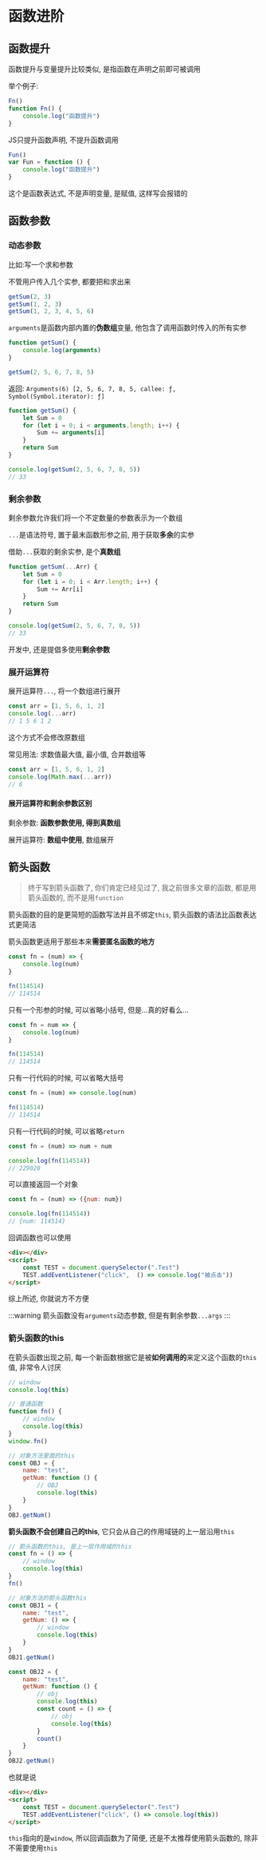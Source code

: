 # 函数进阶

## 函数提升

函数提升与变量提升比较类似, 是指函数在声明之前即可被调用

举个例子:

```js
Fn()
function Fn() {
    console.log("函数提升")
}
```

JS只提升函数声明, 不提升函数调用

```js
Fun()
var Fun = function () {
    console.log("函数提升")
}
```

这个是函数表达式, 不是声明变量, 是赋值, 这样写会报错的

## 函数参数

### 动态参数

比如:写一个求和参数

不管用户传入几个实参, 都要把和求出来

```js
getSum(2, 3)
getSum(1, 2, 3)
getSum(1, 2, 3, 4, 5, 6)
```

`arguments`是函数内部内置的**伪数组**变量, 他包含了调用函数时传入的所有实参

```js
function getSum() {
    console.log(arguments)
}

getSum(2, 5, 6, 7, 8, 5)
```

返回: `Arguments(6) [2, 5, 6, 7, 8, 5, callee: ƒ, Symbol(Symbol.iterator): ƒ]`

```js
function getSum() {
    let Sum = 0
    for (let i = 0; i < arguments.length; i++) {
        Sum += arguments[i]
    }
    return Sum
}

console.log(getSum(2, 5, 6, 7, 8, 5))
// 33
```

### 剩余参数

剩余参数允许我们将一个不定数量的参数表示为一个数组

`...`是语法符号, 置于最末函数形参之前, 用于获取**多余**的实参

借助`...`获取的剩余实参, 是个**真数组**

```js
function getSum(...Arr) {
    let Sum = 0
    for (let i = 0; i < Arr.length; i++) {
        Sum += Arr[i]
    }
    return Sum
}

console.log(getSum(2, 5, 6, 7, 8, 5))
// 33
```

开发中, 还是提倡多使用**剩余参数**

### 展开运算符

展开运算符`...`, 将一个数组进行展开

```js
const arr = [1, 5, 6, 1, 2]
console.log(...arr)
// 1 5 6 1 2
```

这个方式不会修改原数组

常见用法: 求数值最大值, 最小值, 合并数组等

```js
const arr = [1, 5, 6, 1, 2]
console.log(Math.max(...arr))
// 6
```

#### 展开运算符和剩余参数区别

剩余参数: **函数参数使用, 得到真数组**

展开运算符: **数组中使用**, 数组展开

## 箭头函数

> 终于写到箭头函数了, 你们肯定已经见过了, 我之前很多文章的函数, 都是用箭头函数的, 而不是用`function`

箭头函数的目的是更简短的函数写法并且不绑定`this`, 箭头函数的语法比函数表达式更简洁

箭头函数更适用于那些本来**需要匿名函数的地方**

```js
const fn = (num) => {
    console.log(num)
}

fn(114514)
// 114514
```

只有一个形参的时候, 可以省略小括号, 但是...真的好看么...

```js
const fn = num => {
    console.log(num)
}

fn(114514)
// 114514
```

只有一行代码的时候, 可以省略大括号

```js
const fn = (num) => console.log(num)

fn(114514)
// 114514
```

只有一行代码的时候, 可以省略`return`

```js
const fn = (num) => num + num

console.log(fn(114514))
// 229028
```

可以直接返回一个对象

```js
const fn = (num) => ({num: num})

console.log(fn(114514))
// {num: 114514}
```

回调函数也可以使用

```html
<div></div>
<script>
    const TEST = document.querySelector(".Test")
    TEST.addEventListener("click",  () => console.log("被点击"))
</script>
```

综上所述, 你就说方不方便

:::warning
箭头函数没有`arguments`动态参数, 但是有剩余参数`...args`
:::

### 箭头函数的this

在箭头函数出现之前, 每一个新函数根据它是被**如何调用的**来定义这个函数的`this`值, 非常令人讨厌

```js
// window
console.log(this)

// 普通函数
function fn() {
    // window
    console.log(this)
}
window.fn()

// 对象方法里面的this
const OBJ = {
    name: "test",
    getNum: function () {
        // OBJ
        console.log(this)
    }
}
OBJ.getNum()
```

**箭头函数不会创建自己的this**, 它只会从自己的作用域链的上一层沿用`this`

```js
// 箭头函数的this, 是上一层作用域的this
const fn = () => {
    // window
    console.log(this)
}
fn()

// 对象方法的箭头函数this
const OBJ1 = {
    name: "test",
    getNum: () => {
        // window
        console.log(this)
    }
}
OBJ1.getNum()

const OBJ2 = {
    name: "test",
    getNum: function () {
        // obj
        console.log(this)
        const count = () => {
            // obj
            console.log(this)
        }
        count()
    }
}
OBJ2.getNum()
```

也就是说

```html
<div></div>
<script>
    const TEST = document.querySelector(".Test")
    TEST.addEventListener("click", () => console.log(this))
</script>
```

`this`指向的是`window`, 所以回调函数为了简便, 还是不太推荐使用箭头函数的, 除非不需要使用`this`
